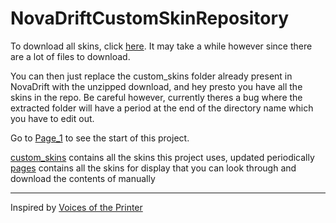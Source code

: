 # NovaDriftCustomSkinRepository

<!--  [![Deploy to Github Pages](https://github.com/areon546/NovaDriftCustomSkinRepository/actions/workflows/jekyll-gh-pages.yml/badge.svg)](https://github.com/areon546/NovaDriftCustomSkinRepository/actions/workflows/jekyll-gh-pages.yml) -->

To download all skins, click [here](https://github.com/areon546/NovaDriftSkins/raw/main/custom_skins.zip). It may take a while however since there are a lot of files to download. 

You can then just replace the custom_skins folder already present in NovaDrift with the unzipped download, and hey presto you have all the skins in the repo. 
Be careful however, currently theres a bug where the extracted folder will have a period at the end of the directory name which you have to edit out. 

Go to [Page_1](pages/Page_1.md) to see the start of this project. 

[custom_skins](custom_skins) contains all the skins this project uses, updated periodically
[pages](pages) contains all the skins for display that you can look through and download the contents of manually

---
Inspired by [Voices of the Printer](https://github.com/madrod228/voicesoftheprinter)
